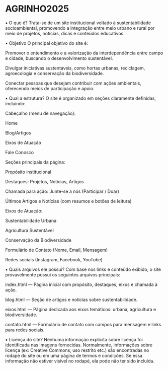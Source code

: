 # AGRINHO2025
▪ O que é?
Trata-se de um site institucional voltado à sustentabilidade socioambiental, promovendo a integração entre meio urbano e rural por meio de projetos, notícias, dicas e conteúdos educativos.

▪ Objetivo
O principal objetivo do site é:

Promover o entendimento e a valorização da interdependência entre campo e cidade, buscando o desenvolvimento sustentável.

Divulgar iniciativas sustentáveis, como hortas urbanas, reciclagem, agroecologia e conservação da biodiversidade.

Conectar pessoas que desejam contribuir com ações ambientais, oferecendo meios de participação e apoio.

▪ Qual a estrutura?
O site é organizado em seções claramente definidas, incluindo:

Cabeçalho (menu de navegação):

Home

Blog/Artigos

Eixos de Atuação

Fale Conosco

Seções principais da página:

Propósito institucional

Destaques: Projetos, Notícias, Artigos

Chamada para ação: Junte-se a nós (Participar / Doar)

Últimos Artigos e Notícias (com resumos e botões de leitura)

Eixos de Atuação:

Sustentabilidade Urbana

Agricultura Sustentável

Conservação da Biodiversidade

Formulário de Contato (Nome, Email, Mensagem)

Redes sociais (Instagram, Facebook, YouTube)

▪ Quais arquivos ele possui?
Com base nos links e conteúdo exibido, o site provavelmente possui os seguintes arquivos principais:

index.html — Página inicial com propósito, destaques, eixos e chamada à ação.

blog.html — Seção de artigos e notícias sobre sustentabilidade.

eixos.html — Página dedicada aos eixos temáticos: urbana, agricultura e biodiversidade.

contato.html — Formulário de contato com campos para mensagem e links para redes sociais.

▪ Licença do site?
Nenhuma informação explícita sobre licença foi identificada nas imagens fornecidas. Normalmente, informações sobre licença (ex: Creative Commons, uso restrito etc.) são encontradas no rodapé do site ou em uma página de termos e condições. Se essa informação não estiver visível no rodapé, ela pode não ter sido incluída.
